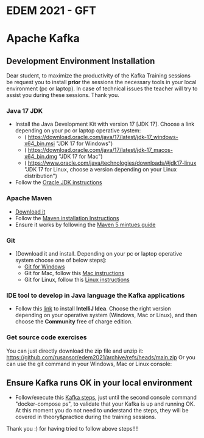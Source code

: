 # EDEM 2021  -                                                                                 GFT


# Apache Kafka

## Development Environment Installation
Dear student, to maximize the productivity of the Kafka Training sessions be request you to install **prior** the sessions the necessary tools in your local environment (pc or laptop). In case of technical issues the teacher will try to assist you during these sessions. Thank you.

### Java 17 JDK
* Install the Java Development Kit with version 17 [JDK 17]. Choose a link depending on your pc or laptop operative system:
    * ( https://download.oracle.com/java/17/latest/jdk-17_windows-x64_bin.msi  "JDK 17 for Windows")
    * ( https://download.oracle.com/java/17/latest/jdk-17_macos-x64_bin.dmg  "JDK 17 for Mac")
    * ( https://www.oracle.com/java/technologies/downloads/#jdk17-linux "JDK 17 for Linux, choose a version depending on your Linux distribution")
* Follow the [Oracle JDK instructions](https://docs.oracle.com/en/java/javase/17/install/overview-jdk-installation.html#GUID-8677A77F-231A-40F7-98B9-1FD0B48C346A)

### Apache Maven
* [Download it](https://dlcdn.apache.org/maven/maven-3/3.8.3/binaries/apache-maven-3.8.3-bin.zip)
* Follow the [Maven installation Instructions](https://maven.apache.org/install.html)
* Ensure it works by following the [Maven 5 mintues guide](https://maven.apache.org/guides/getting-started/maven-in-five-minutes.html)

### Git
* [Download it and install. Depending on your pc or laptop operative system choose one of below steps]:
    * [Git for Windows](https://github.com/git-for-windows/git/releases/download/v2.33.0.windows.2/PortableGit-2.33.0.2-64-bit.7z.exe) 
    * Git for Mac, follow this [Mac instructions](https://git-scm.com/download/mac) 
    * Git for Linux, follow this [Linux instructions](https://git-scm.com/download/linux) 

### IDE tool to develop in Java language the Kafka applications
* Follow this [link]( https://www.jetbrains.com/idea/download) to install **IntelliJ Idea**. Choose the right version depending on your operative system (Windows, Mac or Linux), and then choose the **Community** free of charge edition.

### Get source code exercises

You can just directly download the zip file and unzip it: https://github.com/rusansor/edem2021/archive/refs/heads/main.zip
Or you can use the git command in your Windows, Mac or Linux console: 


## Ensure Kafka runs OK in your local environment
* Follow/execute this [Kafka steps](https://github.com/rusansor/edem2021/tree/main/1-Kakfa-Producer-Consumer-API/Exercises/Class), just until the second console command "docker-compose ps", to validate that your Kafka is up and running OK. At this moment you do not need to understand the steps, they will be covered in theory&practice during the training sessions.


Thank you :) for having tried to follow above steps!!!!
